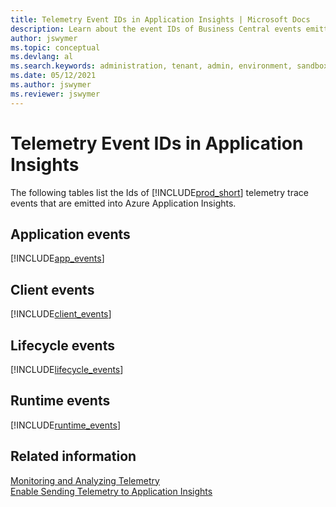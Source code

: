 ```yaml
---
title: Telemetry Event IDs in Application Insights | Microsoft Docs
description: Learn about the event IDs of Business Central events emitted to Azure Application Insights.  
author: jswymer
ms.topic: conceptual
ms.devlang: al
ms.search.keywords: administration, tenant, admin, environment, sandbox, telemetry
ms.date: 05/12/2021
ms.author: jswymer
ms.reviewer: jswymer
---
```

# Telemetry Event IDs in Application Insights

The following tables list the Ids of [!INCLUDE[prod_short](../developer/includes/prod_short.md)] telemetry trace events that are emitted into Azure Application Insights.

## Application events
[!INCLUDE[app_events](../includes/include-app-telemetry-event-ids.md)]

## Client events
[!INCLUDE[client_events](../includes/include-client-telemetry-event-ids.md)]

## Lifecycle events
[!INCLUDE[lifecycle_events](../includes/include-lifecycle-telemetry-event-ids.md)]

## Runtime events

[!INCLUDE[runtime_events](../includes/include-runtime-telemetry-event-ids.md)]

## Related information

[Monitoring and Analyzing Telemetry](telemetry-overview.md)  
[Enable Sending Telemetry to Application Insights](telemetry-enable-application-insights.md)  
